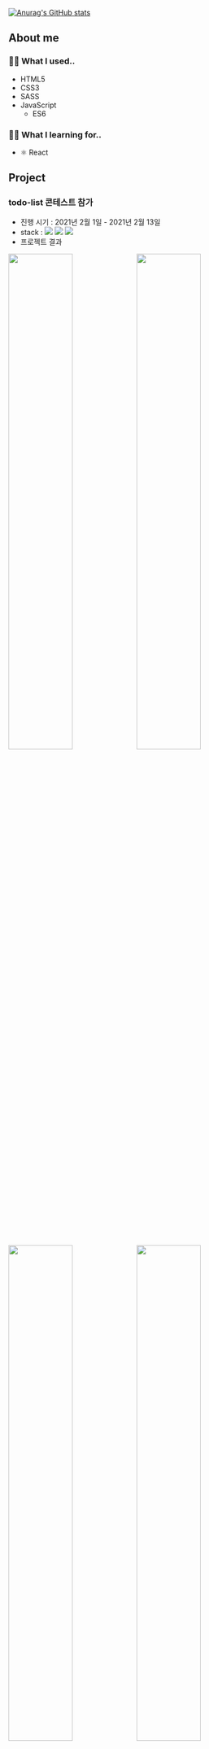 [![Anurag's GitHub stats](https://github-readme-stats.vercel.app/api?username=since-1994)](https://github.com/anuraghazra/github-readme-stats)
## About me

### 👊🏻 What I used..
- HTML5
- CSS3
- SASS
- JavaScript
  - ES6
### ✍🏻 What I learning for..
- ⚛️ React

## Project

### todo-list 콘테스트 참가

- 진행 시기 : 2021년 2월 1일 - 2021년 2월 13일
- stack : <img src="https://img.shields.io/badge/HTML5-E34F26?style=flat-square&logo=HTML5&logoColor=white"/> <img src="https://img.shields.io/badge/CSS3-1572B6?style=flat-square&logo=CSS3&logoColor=white"/> <img src="https://img.shields.io/badge/JavaScript-F7DF1E?style=flat-square&logo=JavaScript&logoColor=black"/>
- 프로젝트 결과

<img src="./src/todo-contest/img1.png" width="50%"><img src="./src/todo-contest/img2.png" width="50%">
<img src="./src/todo-contest/img3.png" width="50%"><img src="./src/todo-contest/img4.png" width="50%">
- [자세한 내용](https://github.com/since-1994/todo)

### YouTube Clone

- 진행 시기 : 2020년 12월 28일 - 2021년 2월 2일
- stack : <img src="https://img.shields.io/badge/JavaScript-F7DF1E?style=flat-square&logo=JavaScript&logoColor=black"/> <img src ="https://img.shields.io/badge/node->=14.15.0-green"/> <img src="https://img.shields.io/badge/@Babel-F9DC3E?style=flat-square&logo=Babel&logoColor=black"/> <img src="https://img.shields.io/badge/AWS_S3-232F3E?style=flat-square&logo=Amazon-AWS&logoColor=white"/>
- 프로젝트 결과
- 자세한 내용
